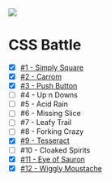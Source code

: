 <img src="https://cdn.svgporn.com/logos/css-3_official.svg" />

# CSS Battle

- [x] [#1 - Simply Square](1-simply-square.html)
- [x] [#2 - Carrom](2-carrom.html)
- [x] [#3 - Push Button](3-push-button.html)
- [ ] #4 - Up n Downs
- [ ] #5 - Acid Rain
- [ ] #6 - Missing Slice
- [ ] #7 - Leafy Trail
- [ ] #8 - Forking Crazy
- [x] [#9 - Tesseract](9-tesseract.html)
- [ ] #10 - Cloaked Spirits
- [x] [#11 - Eye of Sauron](11-eye-of-sauron.html)
- [x] [#12 - Wiggly Moustache](12-wiggly-moustache.html)
